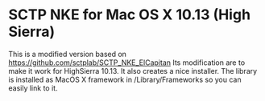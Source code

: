 # SCTP NKE for Mac OS X 10.13 (High Sierra)

This is a modified version based on https://github.com/sctplab/SCTP_NKE_ElCapitan
Its modification are to make it work for HighSierra 10.13.
It also creates a nice installer.
The library is installed as MacOS X framework in /Library/Frameworks so you can easily link to it.


